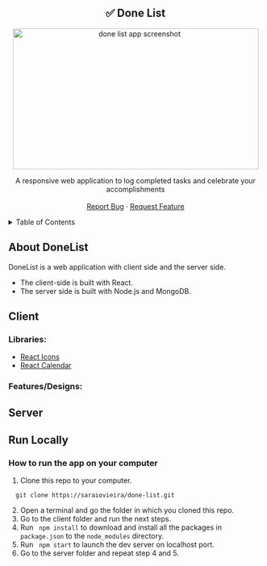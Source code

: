 <!-- INTRO -->
<div align="center">
	<h2 align="center">✅ Done List</h2>
	<p align="center">
		<img width="487px" height="279" src="https://github.com/saraiovieira/done-list/assets/74243584/58b75ad2-c2d7-4748-9819-5b42e2b6ddc5" alt="done list app screenshot" />
	</p>
  <p align="center">
	A responsive web application to log completed tasks and celebrate your accomplishments
	<br />
	<br />
	<a href="https://github.com/saraiovieira/done-list/issues">Report Bug</a>
	  ·
	<a href="https://github.com/saraiovieira/done-list/issues">Request Feature</a>
  </p>
</div>

<details>
  <summary>Table of Contents</summary>
      <ul>
        <li><a href="#about-the-project">About The Project</a></li>
        <li><a href="#run-locally"> Run Locally </a></li>
      </ul>
</details>
<!-- ABOUT THE PROJECT -->

## About DoneList
DoneList is a web application with client side and the server side. 
- The client-side is built with React. 
- The server side is built with Node.js and MongoDB.

<!-- Client -->

## Client

### Libraries:
- [React Icons](https://react-icons.github.io/react-icons/)
- [React Calendar](https://www.npmjs.com/package/react-calendar)

### Features/Designs:

<!-- Server -->

## Server

<!-- RUN LOCALLY-->

## Run Locally

### How to run the app on your computer

1. Clone this repo to your computer.
```
  git clone https://saraiovieira/done-list.git
```
2. Open a terminal and go the folder in which you cloned this repo.
3. Go to the client folder and run the next steps.
4. Run ``` npm install``` to download and install all the packages in `package.json`
   to the `node_modules` directory.
5. Run ``` npm start``` to launch the dev server on localhost port.
6. Go to the server folder and repeat step 4 and 5.

